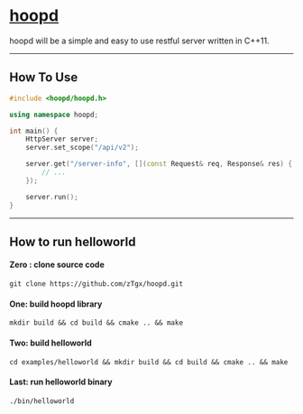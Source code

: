 # [hoopd](https://github.com/zTgx/hoopd)
hoopd will be a simple and easy to use restful server written in C++11.   

---
## How To Use
```c++
#include <hoopd/hoopd.h>

using namespace hoopd;

int main() {
    HttpServer server;
    server.set_scope("/api/v2");

    server.get("/server-info", [](const Request& req, Response& res) {
        // ...
    });

    server.run();
}
```
---  
## How to run helloworld
#### Zero : clone source code
```shell
git clone https://github.com/zTgx/hoopd.git
```
#### One: build hoopd library
```shell
mkdir build && cd build && cmake .. && make
```
#### Two: build helloworld
```shell
cd examples/helloworld && mkdir build && cd build && cmake .. && make 
```
#### Last: run helloworld binary
```shell
./bin/helloworld
```
